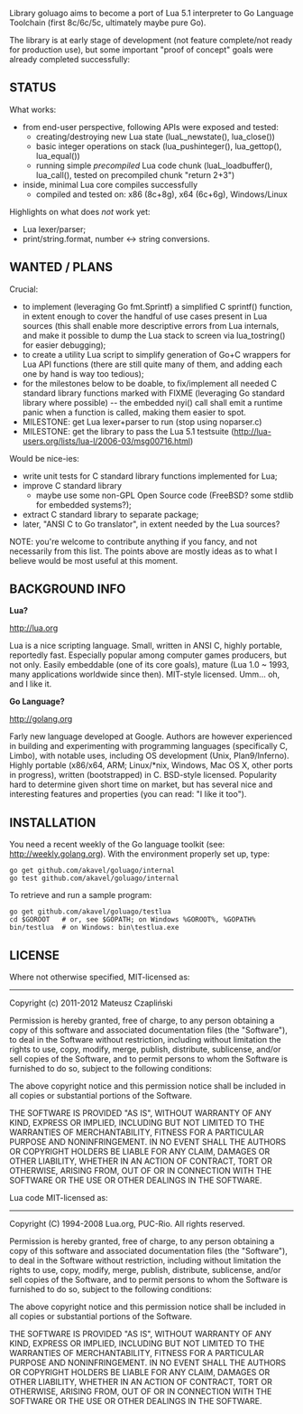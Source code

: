 
Library goluago aims to become a port of Lua 5.1 interpreter to Go Language Toolchain
(first 8c/6c/5c, ultimately maybe pure Go).

The library is at early stage of development (not feature complete/not ready
for production use), but some important "proof of concept" goals were already
completed successfully:

STATUS
------

What works:

  * from end-user perspective, following APIs were exposed and tested:
    * creating/destroying new Lua state (luaL_newstate(), lua_close())
    * basic integer operations on stack (lua_pushinteger(), lua_gettop(), lua_equal())
    * running simple _precompiled_ Lua code chunk (luaL_loadbuffer(), lua_call(),
      tested on precompiled chunk "return 2+3")
  * inside, minimal Lua core compiles successfully
    * compiled and tested on: x86 (8c+8g), x64 (6c+6g), Windows/Linux

Highlights on what does _not_ work yet:

  * Lua lexer/parser;
  * print/string.format, number <-> string conversions.


WANTED / PLANS
--------------

Crucial:

  * to implement (leveraging Go fmt.Sprintf) a simplified C sprintf() function,
    in extent enough to cover the handful of use cases present in Lua sources
    (this shall enable more descriptive errors from Lua internals, and make it
    possible to dump the Lua stack to screen via lua_tostring() for easier debugging);
  * to create a utility Lua script to simplify generation of Go+C wrappers for 
    Lua API functions (there are still quite many of them, and adding each one
    by hand is way too tedious);
  * for the milestones below to be doable, to fix/implement all needed C standard 
    library functions marked with FIXME (leveraging Go standard library where possible)
    -- the embedded nyi() call shall emit a runtime panic when a function is
    called, making them easier to spot.
  * MILESTONE: get Lua lexer+parser to run (stop using noparser.c)
  * MILESTONE: get the library to pass the Lua 5.1 testsuite
    (http://lua-users.org/lists/lua-l/2006-03/msg00716.html)

Would be nice-ies:

  * write unit tests for C standard library functions implemented for Lua;
  * improve C standard library
    * maybe use some non-GPL Open Source code (FreeBSD? some stdlib for embedded systems?);
  * extract C standard library to separate package;
  * later, "ANSI C to Go translator", in extent needed by the Lua sources?

NOTE: you're welcome to contribute anything if you fancy, and not necessarily
from this list. The points above are mostly ideas as to what I believe would be 
most useful at this moment.


BACKGROUND INFO
---------------

**Lua?**

http://lua.org

Lua is a nice scripting language. Small, written in ANSI C, highly portable,
reportedly fast. Especially popular among computer games producers, but not only.
Easily embeddable (one of its core goals), mature (Lua 1.0 ~ 1993, many applications
worldwide since then). MIT-style licensed. Umm... oh, and I like it.


**Go Language?**

http://golang.org

Farly new language developed at Google. Authors are however experienced in
building and experimenting with programming languages (specifically C, Limbo), with 
notable uses, including OS development (Unix, Plan9/Inferno). Highly portable
(x86/x64, ARM; Linux/*nix, Windows, Mac OS X, other ports in progress), written
(bootstrapped) in C. BSD-style licensed. Popularity hard to determine given short
time on market, but has several nice and interesting features and properties
(you can read: "I like it too").


INSTALLATION
------------

You need a recent weekly of the Go language toolkit (see: http://weekly.golang.org).
With the environment properly set up, type:

    go get github.com/akavel/goluago/internal
    go test github.com/akavel/goluago/internal

To retrieve and run a sample program:

    go get github.com/akavel/goluago/testlua
    cd $GOROOT   # or, see $GOPATH; on Windows %GOROOT%, %GOPATH%
    bin/testlua  # on Windows: bin\testlua.exe


LICENSE
-------


Where not otherwise specified, MIT-licensed as:
- - - - - - - - - - - - - - - - - - - - - - - -

Copyright (c) 2011-2012 Mateusz Czapliński

Permission is hereby granted, free of charge, to any person obtaining a copy
of this software and associated documentation files (the "Software"), to deal
in the Software without restriction, including without limitation the rights
to use, copy, modify, merge, publish, distribute, sublicense, and/or sell
copies of the Software, and to permit persons to whom the Software is
furnished to do so, subject to the following conditions:

The above copyright notice and this permission notice shall be included in
all copies or substantial portions of the Software.

THE SOFTWARE IS PROVIDED "AS IS", WITHOUT WARRANTY OF ANY KIND, EXPRESS OR
IMPLIED, INCLUDING BUT NOT LIMITED TO THE WARRANTIES OF MERCHANTABILITY,
FITNESS FOR A PARTICULAR PURPOSE AND NONINFRINGEMENT. IN NO EVENT SHALL THE
AUTHORS OR COPYRIGHT HOLDERS BE LIABLE FOR ANY CLAIM, DAMAGES OR OTHER
LIABILITY, WHETHER IN AN ACTION OF CONTRACT, TORT OR OTHERWISE, ARISING FROM,
OUT OF OR IN CONNECTION WITH THE SOFTWARE OR THE USE OR OTHER DEALINGS IN
THE SOFTWARE.


Lua code MIT-licensed as:
- - - - - - - - - - - - -

Copyright (C) 1994-2008 Lua.org, PUC-Rio.  All rights reserved.

Permission is hereby granted, free of charge, to any person obtaining
a copy of this software and associated documentation files (the
"Software"), to deal in the Software without restriction, including
without limitation the rights to use, copy, modify, merge, publish,
distribute, sublicense, and/or sell copies of the Software, and to
permit persons to whom the Software is furnished to do so, subject to
the following conditions:

The above copyright notice and this permission notice shall be
included in all copies or substantial portions of the Software.

THE SOFTWARE IS PROVIDED "AS IS", WITHOUT WARRANTY OF ANY KIND,
EXPRESS OR IMPLIED, INCLUDING BUT NOT LIMITED TO THE WARRANTIES OF
MERCHANTABILITY, FITNESS FOR A PARTICULAR PURPOSE AND NONINFRINGEMENT.
IN NO EVENT SHALL THE AUTHORS OR COPYRIGHT HOLDERS BE LIABLE FOR ANY
CLAIM, DAMAGES OR OTHER LIABILITY, WHETHER IN AN ACTION OF CONTRACT,
TORT OR OTHERWISE, ARISING FROM, OUT OF OR IN CONNECTION WITH THE
SOFTWARE OR THE USE OR OTHER DEALINGS IN THE SOFTWARE.
